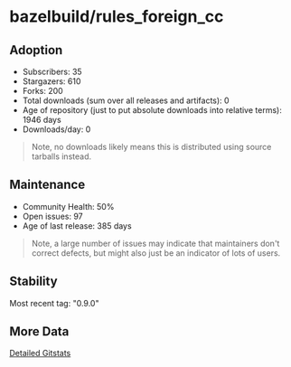 # bazelbuild/rules_foreign_cc

## Adoption

- Subscribers: 35
- Stargazers: 610
- Forks: 200
- Total downloads (sum over all releases and artifacts): 0
- Age of repository (just to put absolute downloads into relative terms): 1946 days
- Downloads/day: 0

> Note, no downloads likely means this is distributed using source tarballs instead.

## Maintenance

- Community Health: 50%
- Open issues: 97
- Age of last release: 385 days

> Note, a large number of issues may indicate that maintainers don't correct defects, but might also
> just be an indicator of lots of users.

## Stability

Most recent tag: "0.9.0"

## More Data

[Detailed Gitstats](/bazel-catalog/gitstats/bazelbuild/rules_foreign_cc)

